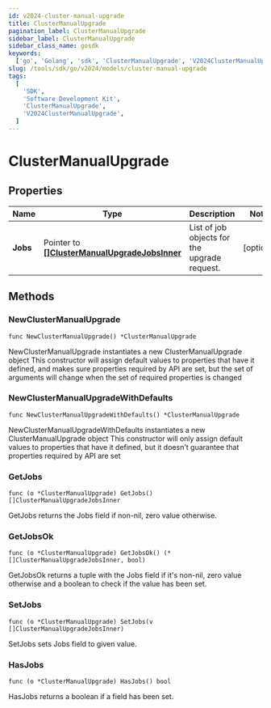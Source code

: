 ```yaml
---
id: v2024-cluster-manual-upgrade
title: ClusterManualUpgrade
pagination_label: ClusterManualUpgrade
sidebar_label: ClusterManualUpgrade
sidebar_class_name: gosdk
keywords:
  ['go', 'Golang', 'sdk', 'ClusterManualUpgrade', 'V2024ClusterManualUpgrade']
slug: /tools/sdk/go/v2024/models/cluster-manual-upgrade
tags:
  [
    'SDK',
    'Software Development Kit',
    'ClusterManualUpgrade',
    'V2024ClusterManualUpgrade',
  ]
---
```


# ClusterManualUpgrade

## Properties

| Name | Type | Description | Notes |
| --- | --- | --- | --- |
| **Jobs** | Pointer to [**[]ClusterManualUpgradeJobsInner**](cluster-manual-upgrade-jobs-inner) | List of job objects for the upgrade request. | [optional] |

## Methods

### NewClusterManualUpgrade

`func NewClusterManualUpgrade() *ClusterManualUpgrade`

NewClusterManualUpgrade instantiates a new ClusterManualUpgrade object This constructor will assign default values to properties that have it defined, and makes sure properties required by API are set, but the set of arguments will change when the set of required properties is changed

### NewClusterManualUpgradeWithDefaults

`func NewClusterManualUpgradeWithDefaults() *ClusterManualUpgrade`

NewClusterManualUpgradeWithDefaults instantiates a new ClusterManualUpgrade object This constructor will only assign default values to properties that have it defined, but it doesn't guarantee that properties required by API are set

### GetJobs

`func (o *ClusterManualUpgrade) GetJobs() []ClusterManualUpgradeJobsInner`

GetJobs returns the Jobs field if non-nil, zero value otherwise.

### GetJobsOk

`func (o *ClusterManualUpgrade) GetJobsOk() (*[]ClusterManualUpgradeJobsInner, bool)`

GetJobsOk returns a tuple with the Jobs field if it's non-nil, zero value otherwise and a boolean to check if the value has been set.

### SetJobs

`func (o *ClusterManualUpgrade) SetJobs(v []ClusterManualUpgradeJobsInner)`

SetJobs sets Jobs field to given value.

### HasJobs

`func (o *ClusterManualUpgrade) HasJobs() bool`

HasJobs returns a boolean if a field has been set.
